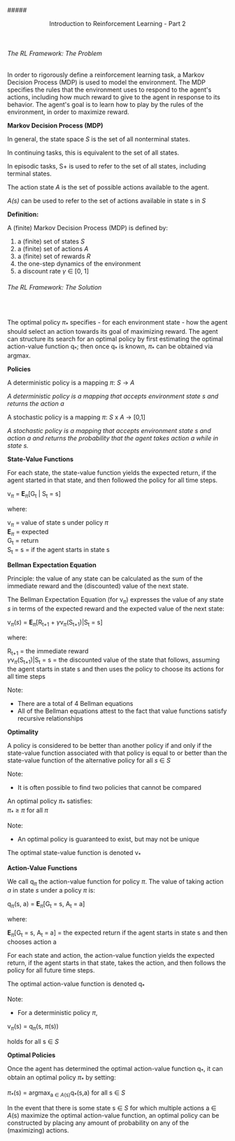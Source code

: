 #####<div align="center">Introduction to Reinforcement Learning - Part 2</div>

<br />

###### The RL Framework: The Problem ######

In order to rigorously define a reinforcement learning task, a Markov Decision Process (MDP) is used to model the environment. The MDP specifies the rules that the environment uses to respond to the agent's actions, including how much reward to give to the agent in response to its behavior. The agent's goal is to learn how to play by the rules of the environment, in order to maximize reward.

**Markov Decision Process (MDP)**

In general, the state space *S* is the set of all nonterminal states.

In continuing tasks, this is equivalent to the set of all states.

In episodic tasks, S+ is used to refer to the set of all states, including terminal states.

The action state *A* is the set of possible actions available to the agent.

*A(s)* can be used to refer to the set of actions available in state s in *S*

**Definition:**
<br />

A (finite) Markov Decision Process (MDP) is defined by: <br />
1. a (finite) set of states *S*
2. a (finite) set of actions *A*
3. a (finite) set of rewards *R*
4. the one-step dynamics of the environment
5. a discount rate $\gamma$ $\in$ [0, 1]

###### The RL Framework: The Solution ######
<br/>

The optimal policy $\pi$<sub>\*</sub> specifies - for each environment state - how the agent should select an action towards its goal of maximizing reward. The agent can structure its search for an optimal policy by first estimating the optimal action-value function q<sub>\*</sub>; then once q<sub>\*</sub> is known, $\pi$<sub>\*</sub> can be obtained via argmax.


**Policies**


A deterministic policy is a mapping $\pi$: *S* $\to$ *A*

*A deterministic policy is a mapping that accepts environment state s and returns the action a*

A stochastic policy is a mapping $\pi$: *S* x *A* $\to$ [0,1]

*A stochastic policy is a mapping that accepts environment state s and action a and returns the probability that the agent takes action a while in state s.*

**State-Value Functions**

For each state, the state-value function yields the expected return, if the agent started in that state, and then followed the policy for all time steps.

v<sub>$\pi$</sub> = $\mathbf{E}$<sub>$\pi$</sub>[G<sub>t</sub> | S<sub>t</sub> = s]

where:

v<sub>$\pi$</sub> = value of state s under policy $\pi$  
$\mathbf{E}$<sub>$\pi$</sub> = expected  
G<sub>t</sub> = return  
S<sub>t</sub> = s = if the agent starts in state s  

**Bellman Expectation Equation**

Principle: the value of any state can be calculated as the sum of the immediate reward and the (discounted) value of the next state.

The Bellman Expectation Equation (for v<sub>$\pi$</sub>) expresses the value of any state *s* in terms of the expected reward and the expected value of the next state:

v<sub>$\pi$</sub>(*s*) = $\mathbf{E}$<sub>$\pi$</sub>[R<sub>t+1</sub> + $\gamma$v<sub>$\pi$</sub>(S<sub>t+1</sub>)|S<sub>t</sub> = s]

where:

R<sub>t+1</sub> = the immediate reward  
$\gamma$v<sub>$\pi$</sub>(S<sub>t+1</sub>)|S<sub>t</sub> = s = the discounted value of the state that follows, assuming the agent starts in state s and then uses the policy to choose its actions for all time steps

Note:  
* There are a total of 4 Bellman equations
* All of the Bellman equations attest to the fact that value functions satisfy recursive relationships

**Optimality**

A policy is considered to be better than another policy if and only if the state-value function associated with that policy is equal to or better than the state-value function of the alternative policy for all *s* $\in$ *S*

Note:
* It is often possible to find two policies that cannot be compared

An optimal policy $\pi$<sub>\*</sub> satisfies:  
$\pi$<sub>\*</sub> $\geq$ $\pi$ for all $\pi$

Note:  
* An optimal policy is guaranteed to exist, but may not be unique

The optimal state-value function is denoted v<sub>\*</sub>

**Action-Value Functions**

We call q<sub>$\pi$</sub> the action-value function for policy $\pi$. The value of taking action *a* in state *s* under a policy $\pi$ is:

q<sub>$\pi$</sub>(s, a) = $\mathbf{E}$<sub>$\pi$</sub>[G<sub>t</sub> = s, A<sub>t</sub> = a]

where:

$\mathbf{E}$<sub>$\pi$</sub>[G<sub>t</sub> = s, A<sub>t</sub> = a] = the expected return if the agent starts in state s and then chooses action a

For each state and action, the action-value function yields the expected return, if the agent starts in that state, takes the action, and then follows the policy for all future time steps.

The optimal action-value function is denoted q<sub>\*</sub>

Note:  
* For a deterministic policy $\pi$,

v<sub>$\pi$</sub>(s) = q<sub>$\pi$</sub>(s, $\pi$(s))

holds for all s $\in$ *S*

**Optimal Policies**

Once the agent has determined the optimal action-value function q<sub>\*</sub>, it can obtain an optimal policy $\pi$<sub>\*</sub> by setting:

$\pi$<sub>\*</sub>(s) = argmax<sub>a $\in$ *A*(s)</sub>q<sub>\*</sub>(s,a) for all s $\in$ *S*

In the event that there is some state s $\in$ *S* for which multiple actions a $\in$ *A*(s) maximize the optimal action-value function, an optimal policy can be constructed by placing any amount of probability on any of the (maximizing) actions.
